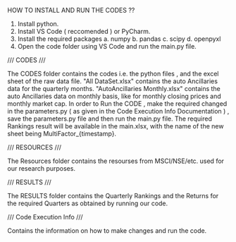 HOW TO INSTALL AND RUN THE CODES ?? 
1. Install python.
2. Install VS Code ( reccomended ) or PyCharm.
3. Install the required packages
    a. numpy
    b. pandas
    c. scipy
    d. openpyxl
4. Open the code folder using VS Code and run the main.py file.




/// CODES ///

The CODES folder contains the codes i.e. the python files , and the excel sheet of the raw data file.
"All DataSet.xlsx" contains the auto Ancillaries data for the quarterly months.
"AutoAncillaries Monthly.xlsx" contains the auto Ancillaries data on monthly basis, like for monthly closing prices and monthly market cap.
In order to Run the CODE , make the required changed in the parameters.py ( as given in the Code Execution Info Documentation ) , save the parameters.py file and then run the main.py file. 
The required Rankings result will be available in the main.xlsx, with the name of the new sheet being MultiFactor_{timestamp}.



/// RESOURCES /// 

The Resources folder contains the resourses from MSCI/NSE/etc. used for our research purposes.



/// RESULTS ///

The RESULTS folder contains the Quarterly Rankings and the Returns for the required Quarters as obtained by running our code.



/// Code Execution Info /// 

Contains the information on how to make changes and run the code. 
